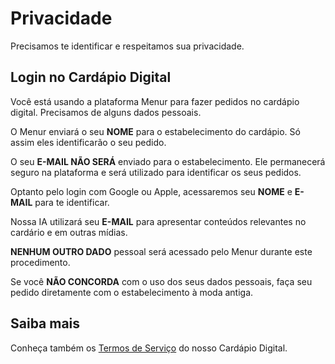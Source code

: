 # Privacidade

Precisamos te identificar e respeitamos sua privacidade.

## Login no Cardápio Digital

Você está usando a plataforma Menur para fazer pedidos no cardápio digital. Precisamos de alguns dados pessoais.

O Menur enviará o seu **NOME** para o estabelecimento do cardápio. Só assim eles identificarão o seu pedido.

O seu **E-MAIL NÃO SERÁ** enviado para o estabelecimento. Ele permanecerá seguro na plataforma e será utilizado para identificar os seus pedidos.

Optanto pelo login com Google ou Apple, acessaremos seu **NOME** e **E-MAIL** para te identificar.

Nossa IA utilizará seu **E-MAIL** para apresentar conteúdos relevantes no cardário e em outras mídias.

**NENHUM OUTRO DADO** pessoal será acessado pelo Menur durante este procedimento.

Se você **NÃO CONCORDA** com o uso dos seus dados pessoais, faça seu pedido diretamente com o estabelecimento à moda antiga.

## Saiba mais

Conheça também os [Termos de Serviço](../../../termos/cardapio) do nosso Cardápio Digital.
